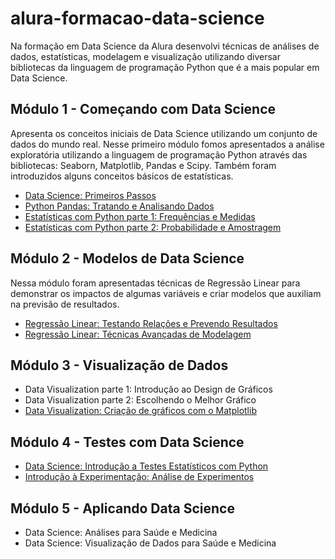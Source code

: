 # alura-formacao-data-science

Na formação em Data Science da Alura desenvolvi técnicas de análises de dados, estatísticas, modelagem e visualização utilizando diversar bibliotecas da linguagem de programação Python que é a mais popular em Data Science. 

## Módulo 1 - Começando com Data Science
Apresenta os conceitos iniciais de Data Science utilizando um conjunto de dados do mundo real. Nesse primeiro módulo fomos apresentados a análise exploratória utilizando a linguagem de programação Python através das bibliotecas: Seaborn, Matplotlib, Pandas e Scipy. Também foram introduzidos alguns conceitos básicos de estatísticas. 

<ul> 
  <li>  <a href="/Módulo 1 - Começando com Data Science/curso-data-science-primeiros-passos">Data Science: Primeiros Passos</a>
  <li>  <a href="/Módulo 1 - Começando com Data Science/curso-python-pandas-tratando-e-analisando-dados">Python Pandas: Tratando e Analisando Dados</a>
  <li>  <a href="/Módulo 1 - Começando com Data Science/curso-de-estatistica-parte-1-frequencias-e-medidas">Estatísticas com Python parte 1: Frequências e Medidas</a>
  <li> <a href="/Módulo 1 - Começando com Data Science/curso-de-estatistica-parte-2-probabilidade-amostragem">Estatísticas com Python parte 2: Probabilidade e Amostragem</a>
</ul>

## Módulo 2 - Modelos de Data Science

Nessa módulo foram apresentadas técnicas de Regressão Linear para demonstrar os impactos de algumas variáveis e criar modelos que auxiliam na previsão de resultados. 

<ul> 
  <li>  <a href="/Módulo 2 - Modelo de Data Science/curso-regressao-linear-tecnicas-avancadas-de-modelagem">Regressão Linear: Testando Relações e Prevendo Resultados</a>
  <li>  <a href="/Módulo 2 - Modelo de Data Science/curso-regressao-linear-testando-relacoes-e-prevendo-resultados">Regressão Linear: Técnicas Avançadas de Modelagem</a>
</ul>

## Módulo 3 - Visualização de Dados

<ul> 
  <li> Data Visualization parte 1: Introdução ao Design de Gráficos 
  <li> Data Visualization parte 2: Escolhendo o Melhor Gráfico
  <li> <a href="/Módulo 3 - Visualização de Dados/curso-data-visualization-matplotlib">Data Visualization: Criação de gráficos com o Matplotlib</a>
</ul>

## Módulo 4 - Testes com Data Science

<ul> 
  <li> <a href="/Módulo 4 - Testes com Data Science/curso-data-science-introducao-a-testes-estatisticos-com-python">Data Science: Introdução a Testes Estatísticos com Python</a>
  <li> <a href="/Módulo 4 - Testes com Data Science/curso-introducao-a-experimentacao-analise-de-experimentos">Introdução à Experimentação: Análise de Experimentos</a>
</ul>

## Módulo 5 - Aplicando Data Science

<ul> 
  <li> Data Science: Análises para Saúde e Medicina
  <li> Data Science: Visualização de Dados para Saúde e Medicina
</ul>
